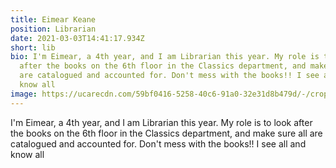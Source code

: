 ```yaml
---
title: Eimear Keane
position: Librarian
date: 2021-03-03T14:41:17.934Z
short: lib
bio: I'm Eimear, a 4th year, and I am Librarian this year. My role is to look
  after the books on the 6th floor in the Classics department, and make sure all
  are catalogued and accounted for. Don't mess with the books!! I see all and
  know all
image: https://ucarecdn.com/59bf0416-5258-40c6-91a0-32e31d8b479d/-/crop/480x321/0,250/-/preview/
---
```

I'm Eimear, a 4th year, and I am Librarian this year. My role is to look after the books on the 6th floor in the Classics department, and make sure all are catalogued and accounted for. Don't mess with the books!! I see all and know all